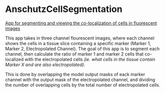 # AnschutzCellSegmentation
<ins>App for segmenting and viewing the co-localization of cells in fluorescent images</ins>

This app takes in three channel flourescent images, where each channel shows the cells in a tissue slice containing a specific marker (Marker 1, Marker 2, Electropolated Channel). The goal of this app is to segment each channel, then calculate the ratio of marker 1 and marker 2 cells that co-localized with the electropolated cells *(ie. what cells in the tissue contain Marker X and are also electropolated)*. 

This is done by overlapping the model output masks of eack marker channel with the output mask of the electropolated channel, and dividing the number of overlapping cells by the total number of electropolated cells.
